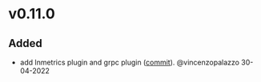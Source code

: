 # v0.11.0

## Added
- add lnmetrics plugin and grpc plugin ([commit](https://github.com/clightning4j/clightning4j-node/commit/d350db15f161ceb357f2b3979994737eef784204)). @vincenzopalazzo 30-04-2022
